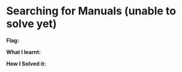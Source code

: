 # Searching for Manuals (unable to solve yet)

**Flag:**

**What I learnt:**

**How I Solved it:**



